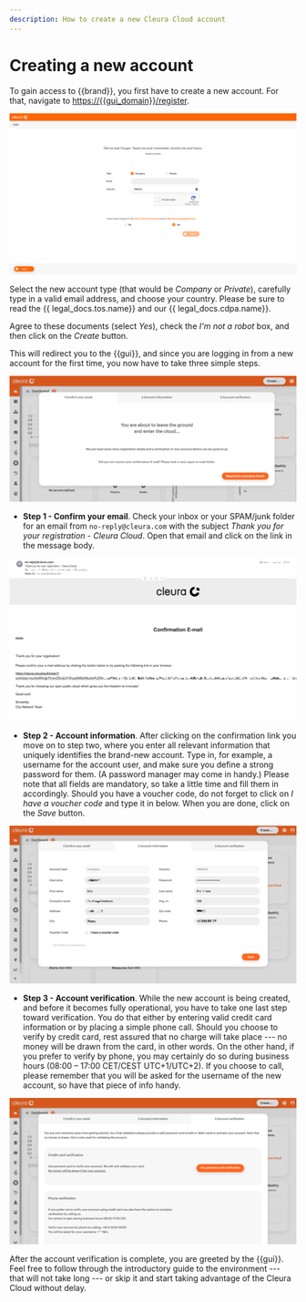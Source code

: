 ```yaml
---
description: How to create a new Cleura Cloud account
---
```

# Creating a new account

To gain access to {{brand}}, you first have to create a new account.
For that, navigate to <https://{{gui_domain}}/register>.

![Type in necessary details](assets/02-type-email-country.png)

Select the new account type (that would be *Company* or *Private*), carefully type in a valid email address, and choose your country.
Please be sure to read the {{ legal_docs.tos.name}} and our {{ legal_docs.cdpa.name}}.

Agree to these documents (select *Yes*), check the *I'm not a robot* box, and then click on the *Create* button.

This will redirect you to the {{gui}}, and since you are logging in from a new account for the first time, you now have to take three simple steps.

![Three steps to take](assets/03-step-1.png)

* **Step 1 - Confirm your email**.
  Check your inbox or your SPAM/junk folder for an email from `no-reply@cleura.com` with the subject *Thank you for your registration - Cleura Cloud*.
  Open that email and click on the link in the message body.

![Three steps to take](assets/04-conf-email.png)

* **Step 2 - Account information**.
  After clicking on the confirmation link you move on to step two, where you enter all relevant information that uniquely identifies the brand-new account.
  Type in, for example, a username for the account user, and make sure you define a strong password for them.
  (A password manager may come in handy.)
  Please note that all fields are mandatory, so take a little time and fill them in accordingly.
  Should you have a voucher code, do not forget to click on *I have a voucher code* and type it in below.
  When you are done, click on the *Save* button.

![Confirm account information](assets/05-step-2.png)

* **Step 3 - Account verification**.
  While the new account is being created, and before it becomes fully operational, you have to take one last step toward verification.
  You do that either by entering valid credit card information or by placing a simple phone call.
  Should you choose to verify by credit card, rest assured that no charge will take place --- no money will be drawn from the card, in other words.
  On the other hand, if you prefer to verify by phone, you may certainly do so during business hours (08:00 – 17:00 CET/CEST UTC+1/UTC+2).
  If you choose to call, please remember that you will be asked for the username of the new account, so have that piece of info handy.

![Account verification](assets/06-step-3.png)

After the account verification is complete, you are greeted by the {{gui}}.
Feel free to follow through the introductory guide to the environment --- that will not take long --- or skip it and start taking advantage of the Cleura Cloud without delay.
